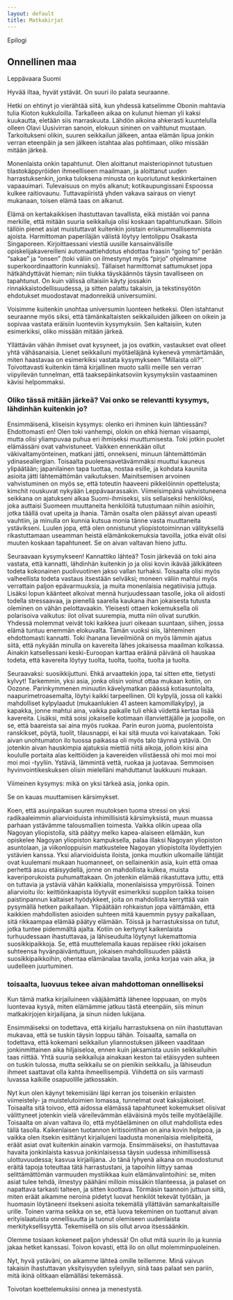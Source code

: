 ```yaml
---
layout: default
title: Matkakirjat
---
```


<div class="books">

<div class="chapter_header">
    <span class="chapter_number">Epilogi</span> 
    <h2>Onnellinen maa</h2>
    <span class="location">Leppävaara</span>
    <span class="location">Suomi</span> 
</div>

<p>
Hyvää iltaa, hyvät ystävät. On suuri ilo palata seuraanne.
</p>

<p>
Hetki on ehtinyt jo vierähtää siitä, kun yhdessä katselimme Obonin mahtavia tulia Kioton kukkuloilla. Tarkalleen aikaa on kulunut hieman yli kaksi kuukautta, eletään siis marraskuuta. Lähdön aikoina ahkerasti kuuntelulla olleen Olavi Uusivirran sanoin, elokuun sininen on vaihtunut mustaan. Tarkoitukseni olikin, suuren seikkailun jälkeen, antaa elämän lipua jonkin verran eteenpäin ja sen jälkeen istahtaa alas pohtimaan, oliko missään mitään järkeä.

</p>

<p>
Monenlaista onkin tapahtunut. Olen aloittanut maisteriopinnot tutustuen tilastokäppyröiden ihmeelliseen maailmaan, ja aloittanut uuden harrastuksenkin, jonka tuloksena minusta on kuoriutunut keskinkertainen vapaauimari. Tulevaisuus on myös alkanut; kotikaupungissani Espoossa kulkee raitiovaunu. Tuttavapiiristä yhden vakava sairaus on vienyt mukanaan, toisen elämä taas on alkanut.
</p>

<p>
Elämä on kertakaikkisen ihastuttavan tavallista, eikä mistään voi panna merkille, että mitään suuria seikkailuja olisi koskaan tapahtunutkaan. Silloin tällöin pienet asiat muistuttavat kuitenkin joistain eriskummallisemmista ajoista. Harmittoman paperiläjän välistä löytyy lentolippu Osakasta Singaporeen. Kirjoittaessani viestiä uusille kansainvälisille opiskelijakavereilleni automaattiehdotus ehdottaa fraasin “going to” perään “sakae” ja “onsen” (toki väliin on ilmestynyt myös “pirjo” ohjelmamme superkoordinaattorin kunniaksi). Tällaiset harmittomat sattumukset jopa hätkähdyttävät hieman; niin tiukka täyskäännös täysin tavalliseen on tapahtunut. On kuin välissä oltaisiin käyty jossakin rinnakkaistodellisuudessa, ja sitten palattu takaisin, ja tekstinsyötön ehdotukset muodostavat madonreikiä universumiini.
</p>

<p>
Voisimme kuitenkin unohtaa universumin luonteen hetkeksi. Olen istahtanut seuraanne myös siksi, että tämänkaltaisten seikkailuiden jälkeen on oikein ja sopivaa vastata eräisiin luonteviin kysymyksiin. Sen kaltaisiin, kuten esimerkiksi, oliko missään mitään järkeä.
</p>

<p>
Yllättävän vähän ihmiset ovat kysyneet, ja jos ovatkin, vastaukset ovat olleet yhtä vähäsanaisia. Lienet seikkailuni myötäeläjänä kykenevä ymmärtämään, miten haastavaa on esimerkiksi vastata kysymykseen “Millaista oli?”. Toivottavasti kuitenkin tämä kirjallinen muoto sallii meille sen verran viipyilevän tunnelman, että taaksepäinkatsoviin kysymyksiin vastaaminen kävisi helpommaksi.

<h3 class="book_subheading">Oliko tässä mitään järkeä? Vai onko se relevantti kysymys, lähdinhän kuitenkin jo?</h3> 

<p>
Ensimmäisenä, kliseisin kysymys: olenko eri ihminen kuin lähtiessäni? Ehdottomasti en! Olen toki vanhempi, olokin on ehkä hieman viisaampi, mutta olisi yliampuvaa puhua eri ihmiseksi muuttumisesta. Toki jotkin puolet elämässäni ovat vahvistuneet. Vaikken ennenkään ollut väkivaltamyönteinen, matkani jätti, onnekseni, minuun lähtemättömän ydinaseallergian. Toisaalta puoleensavetävämmäksi muuttui kauneus ylipäätään; japanilainen tapa tuottaa, nostaa esille, ja kohdata kauniita asioita jätti lähtemättömän vaikutuksen. Mainitsemisen arvoinen vahvistuminen on myös se, että toteutin haaveeni pikkelöinnin opettelusta; kimchit rouskuvat nykyään Leppävaarassakin. Viimeisimpänä vahvistuneena seikkana on ajatukseni alkaa Suomi-ihmiseksi, siis sellaiseksi henkilöksi, joka auttaisi Suomeen muuttaneita henkilöitä tutustumaan niihin asioihin, jotka täällä ovat upeita ja ihania. Tämän osalta olen päässyt aivan upeasti vauhtiin, ja minulla on kunnia kutsua monia tänne vasta muuttaneita ystävikseni. Luulen jopa, että olen onnistunut yliopistotoiminnan välityksellä rikastuttamaan useamman heistä elämänkokemuksia tavoilla, jotka eivät olisi muuten koskaan tapahtuneet. Se on aivan valtavan hieno juttu.
</p>

<p>
Seuraavaan kysymykseen! Kannattiko lähteä? Tosin järkevää on toki aina vastata, että kannatti, lähdinhän kuitenkin jo ja olisi kovin ikävää jälkikäteen todeta kokonainen puolivuotinen jakso vallan turhaksi. Toisaalta olisi myös valheellista todeta vastaus itsestään selväksi; moneen väliin mahtui myös verrattain paljon epävarmuuksia, ja muita monenlaisia negatiivisia juttuja. Lisäksi lopun käänteet alkoivat mennä hurjuudessaan tasolle, joka oli aidosti todella stressaavaa, ja pienellä saarella kaukana ihan jokaisesta tutusta oleminen on vähän pelottavaakin. Yleisesti ottaen kokemuksella oli polarisoiva vaikutus: ilot olivat suurempia, mutta niin olivat surutkin. Yhdessä molemmat veivät toki kaikkea juuri oikeaan suuntaan, siihen, jossa elämä tuntuu enemmän elokuvalta. Tämän vuoksi siis, lähteminen ehdottomasti kannatti. Toki ihanana lieveilmiönä on myös lämmin ajatus siitä, että nykyään minulla on kavereita lähes jokaisessa maailman kolkassa. Ainakin katsellessani keski-Euroopan karttaa eräänä päivänä oli hauskaa todeta, että kavereita löytyy tuolta, tuolta, tuolta, tuolta ja tuolta.
</p>

<p>
Seuraavaksi: suosikkijuttuni. Ehkä arvaattekin jopa, tai sitten ette, tietysti kylvyt! Tarkemmin, yksi asia, jonka olisin voinut ottaa mukaan kotiin, on Oozone. Parinkymmenen minuutin kävelymatkan päässä kotiasuntolalta, naapurimetroasemalta, löytyi kaikki tarpeellinen. Oli kylpylä, jossa oli kaikki mahdolliset kylpylaadut (mukaanlukien 41 asteen kamomillakylpy), ja kapakka, jonne mahtui aina, vaikka paikalle tuli ehkä viidettä kertaa lisää kavereita. Lisäksi, mitä soisi jokaiselle kotimaan illanviettäjälle ja juopolle, on se, että baareista sai aina myös ruokaa. Parin euron juoma, puolentoista ranskikset, pöytä, tuolit, tilausnappi, ei kai sitä muuta voi kaivatakaan. Toki aivan unohtumaton ilo tuossa paikassa oli myös talo täynnä ystäviä. On jotenkin aivan hauskimpia ajatuksia miettiä niitä aikoja, jolloin kiisi aina koululle portaita alas keittiöiden ja kavereiden vilistäessä ohi moi moi moi moi moi -tyyliin. Ystäviä, lämmintä vettä, ruokaa ja juotavaa. Semmoisen hyvinvointikeskuksen olisin mielelläni mahduttanut laukkuuni mukaan.
</p>

<p>
Viimeinen kysymys: mikä on yksi tärkeä asia, jonka opin. 
</p>

<p>
Se on kauas muuttamisen kärsimykset.
</p>

<p>
Koen, että asuinpaikan suuren muutoksen tuoma stressi on yksi radikaaleimmin aliarvioiduista inhimillisistä kärsimyksistä, muun muassa parhaan ystävämme talousmallien toimesta. Vaikka olikin upeaa olla Nagoyan yliopistolla, sitä päätyy melko kapea-alaiseen elämään, kun opiskelee Nagoyan yliopiston kampuksella, palaa illaksi Nagoyan yliopiston asuntolaan, ja viikonloppuisin matkustelee Nagoyan yliopistolta löydettyjen ystävien kanssa. Yksi aliarvioiduista iloista, jonka muutkin ulkomaille lähtijät ovat kuulemani mukaan huomanneet, on sellainenkin asia, kuin että omaa perhettä asuu etäisyydellä, jonne on mahdollista kulkea, muista kaveriporukoista puhumattakaan. On jotenkin elämää rikastuttava juttu, että on tuttavia ja ystäviä vähän kaikkialla, monenlaisissa ympyröissä. Toinen aliarvioitu ilo: keittiönkaapista löytyvät esimerkiksi suppilon taikka toisen paistinpannun kaltaiset hyödykkeet, joita on mahdollista kerryttää vain pysymällä hetken paikallaan. Ylipäätään rohkaistun jopa väittämään, että kaikkien mahdollisten asioiden suhteen mitä kauemmin pysyy paikallaan, sitä rikkaampaa elämää päätyy elämään. Töissä ja harrastuksissa on tutut, jotka tuntee pidemmältä ajalta. Kotiin on kertynyt kaikenlaista turhuudessaan ihastuttavaa, ja lähiseudulta löytynyt lukemattomia suosikkipaikkoja. Se, että muuttelemalla kauas repäisee rikki jokaisen suhteensa hyvänpäiväntuttuun, jokaisen mahdollisuuden päästä suosikkipaikkoihin, ohentaa elämänalaa tavalla, jonka korjaa vain aika, ja uudelleen juurtuminen.
</p>

<h3 class="book_subheading">toisaalta, luovuus tekee aivan mahdottoman onnelliseksi</h3> 

<p>
Kun tämä matka kirjailuineen vääjäämättä lähenee loppuaan, on myös luontevaa kysyä, miten elämämme jatkuu tästä eteenpäin, siis minun matkakirjojen kirjailijana, ja sinun niiden lukijana.
</p>

<p>
Ensimmäiseksi on todettava, että kirjailu harrastuksena on niin ihastuttavan mukavaa, että se tuskin täysin loppuu tähän. Toisaalta, samalla on todettava, että kokemani seikkailun yliannostuksen jälkeen vaaditaan jonkinmittainen aika hiljaiseloa, ennen kuin jaksamista uusiin seikkailuihin taas riittää. Yhtä suuria seikkailuja ainakaan keston tai etäisyyden suhteen on tuskin tulossa, mutta seikkailu se on pienikin seikkailu, ja lähiseudun ihmeet saattavat olla kahta ihmeellisempiä. Viihdettä on siis varmasti luvassa kaikille osapuolille jatkossakin.
</p>

<p>
Nyt kun olen käynyt tekemisiäni läpi kerran jos toisenkin erilaisten viimeistely- ja muistelutoimien lomassa, tunnelmat ovat kaksijakoiset. Toisaalta sitä toivoo, että aidossa elämässä tapahtuneet kokemukset olisivat välittyneet jotenkin vielä väreilevämmän eläväisinä myös teille myötäeläjille. Toisaalta on aivan valtava ilo, että myötäeläminen on ollut mahdollista edes tällä tasolla. Kaikenlaisen tuotannon kritisointihan on aina kovin helppoa, ja vaikka olen itsekin esittänyt kirjailujeni laadusta monenlaisia mielipiteitä, eräät asiat ovat kuitenkin ainakin varmoja. Ensimmäiseksi, on ihastuttavaa havaita jonkinlaista kasvua jonkinlaisessa täysin uudessa inhimillisessä ulottuvuudessa; kasvua kirjailijana. Jo tänä lyhyenä aikana on muodostunut eräitä tapoja toteuttaa tätä harrastustani, ja tapoihin liittyy samaa selittämättömän varmuuden mystiikkaa kuin elämänvalintoihini: se, miten asiat tulee tehdä, ilmestyy päähäni milloin missäkin tilanteessa, ja palaset on napattava tarkasti talteen, ja sitten koottava. Törmäsin taannoin juttuun siitä, miten eräät aikamme neroina pidetyt luovat henkilöt tekevät työtään, ja huomasin löytäneeni itsekseni asioita tekemällä yllättävän samankaltaisille urille. Toinen varma seikka on se, että luova tekeminen on tuottanut aivan erityislaatuista onnellisuutta ja tuonut olemiseen uudenlaista merkityksellisyyttä. Tekemisellä on siis ollut arvoa itsessäänkin.
</p>

<p>
Olemme tosiaan kokeneet paljon yhdessä! On ollut mitä suurin ilo ja kunnia jakaa hetket kanssasi. Toivon kovasti, että ilo on ollut molemminpuoleinen.
</p>

<p>
Nyt, hyvä ystäväni, on aikamme lähteä omille teillemme. Minä vaivun takaisin ihastuttavan yksityisyyden syleilyyn, sinä taas palaat sen pariin, mitä ikinä olitkaan elämälläsi tekemässä.
</p>

<p>
Toivotan koettelemuksiisi onnea ja menestystä.
</p>